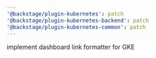 ```yaml
---
'@backstage/plugin-kubernetes': patch
'@backstage/plugin-kubernetes-backend': patch
'@backstage/plugin-kubernetes-common': patch
---
```


implement dashboard link formatter for GKE
